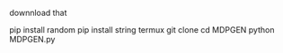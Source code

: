 downnload that	



pip install random
pip install string
termux
git clone
cd MDPGEN
python MDPGEN.py
 
